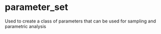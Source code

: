 # parameter_set
Used to create a class of parameters that can be used for sampling and parametric analysis
